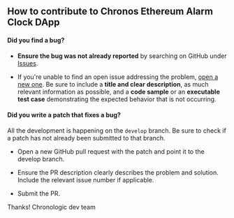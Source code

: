 ## How to contribute to Chronos Ethereum Alarm Clock DApp

#### **Did you find a bug?**

* **Ensure the bug was not already reported** by searching on GitHub under [Issues](https://github.com/chronologic/eth-alarm-clock-dapp/issues).

* If you're unable to find an open issue addressing the problem, [open a new one](https://github.com/chronologic/eth-alarm-clock-dapp/issues/new). Be sure to include a **title and clear description**, as much relevant information as possible, and a **code sample** or an **executable test case** demonstrating the expected behavior that is not occurring.

#### **Did you write a patch that fixes a bug?**

All the development is happening on the `develop` branch. Be sure to check if a patch has not already been submitted to that branch.

* Open a new GitHub pull request with the patch and point it to the develop branch.

* Ensure the PR description clearly describes the problem and solution. Include the relevant issue number if applicable.

* Submit the PR.


Thanks! Chronologic dev team